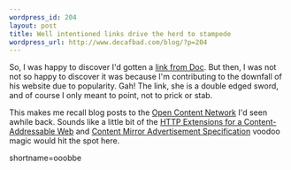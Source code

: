 ```yaml
--- 
wordpress_id: 204
layout: post
title: Well intentioned links drive the herd to stampede
wordpress_url: http://www.decafbad.com/blog/?p=204
---
```

<p>So, I was happy to discover I'd gotten a <a href="http://doc.weblogs.com/2002/08/01#nothingExceedsLikeSuccess">link from Doc</a>.  But then, I was not not so happy to discover it was because I'm contributing to the downfall of his website due to popularity.  Gah!  The link, she is a double edged sword, and of course I only meant to point, not to prick or stab.</p>
<p>This makes me recall blog posts to the <a href="http://open-content.net">Open Content Network</a> I'd seen awhile back.  Sounds like a little bit of the <a href="http://open-content.net/specs/draft-jchapweske-caw-03.html">HTTP Extensions for a Content-Addressable Web</a> and <a href="http://open-content.net/specs/">Content Mirror Advertisement Specification</a> voodoo magic would hit the spot here.</p>
<!--more-->
shortname=ooobbe
